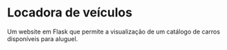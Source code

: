 <h1>Locadora de veículos</h1>
<p>Um website em Flask que permite a visualização de um catálogo de carros disponíveis para aluguel.</p>
